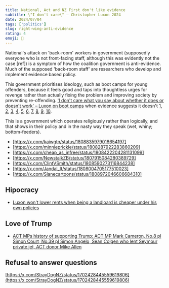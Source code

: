 ```yaml
---
title: National, Act and NZ First don't like evidence
subtitle: \"I don't care\" – Christopher Luxon 2024
date: 2024/07/04
tags: ['politics']
slug: right-wing-anti-evidence
rating: 4
emoji: 🤨
---
```


National's attack on 'back-room' workers in government (supposedly everyone who is not front-facing staff, although this was evidently not the case [ref]) is a symptom of how the coalition government is anti-evidence. Much of the supposed 'back-room staff' are researchers who develop and implement evidence based policy.

This government prioritises ideology, such as boot camps for young offenders, because it feels good and taps into thoughtless urges for revenge rather than actually fixing the problem and improving society by preventing re-offending.
['I don't care what you say about whether it does or doesn't work' – Luxon on boot camps](https://www.1news.co.nz/2024/06/25/i-dont-care-fired-up-luxon-defends-boot-camps-for-youth-offenders/) when evidence suggests it doesn't [1](https://www.tandfonline.com/doi/abs/10.1080/13603116.2014.929748), [2](https://www.taylorfrancis.com/chapters/edit/10.4324/9781351156806-8/pursuit-responsibilised-self-boot-camps-crime-punishment-richard-hil), [3](https://www.taylorfrancis.com/books/mono/10.4324/9781315558417/evidence-enigma-tiffany-bergin), [4](https://www.msd.govt.nz/documents/about-msd-and-our-work/publications-resources/research/child-and-youth-offending-patterns/mac-offending-patterns-report-sept-2016-for-publication.docx), [5](https://www.rnz.co.nz/news/political/520372/no-evidence-government-s-boot-camps-young-serious-offender-category-will-work-critics), [6](https://newsroom.co.nz/2024/07/04/boot-camps-are-back-needed-or-not/), [7](https://www.scoop.co.nz/stories/PA2406/S00176/government-ignores-damage-of-boot-camps.htm), [8](https://www.thepress.co.nz/politics/350327383/government-warned-against-boot-camps-youth-trauma-disabilities), [9](https://www.nzherald.co.nz/nz/most-boot-camp-youths-have-reoffended/2POPCBPTG64AEBCKZOFOTDKEQI/), [10](https://nij.ojp.gov/library/publications/correctional-boot-camps-lessons-decade-research).

This is a government which operates religiously rather than logically, and that shows in their policy and in the nasty way they speak (wet, whiny; bottom-feeders).

- [https://x.com/kaiwgtn/status/1808835979018654197]
- [https://x.com/minnieprickle/status/1808287922283860209]
- [https://x.com/cheap_as_infree/status/1808422204281131099]
- [https://x.com/NewstalkZB/status/1807915084280389729]
- [https://x.com/ClintVSmith/status/1808590273116844238]
- [https://x.com/Jandal_It/status/1808004705177510023]
- [https://x.com/Slanecartoons/status/1808972046606684310]


## Hipocracy
- [Luxon won't lower rents when being a landloard is cheaper under his own policies](https://x.com/StrayDogNZ/status/1764491063966986305)

## Love of Trump
- [ACT MPs history of supporting Trump: ACT MP Mark Cameron, No.8 pl Simon Court, No.39 pl Simon Angelo, Sean Colgen who lent Seymour private jet, ACT donor Mike Allen](https://x.com/StrayDogNZ/status/1808690583545991662)

## Refusal to answer questions
[https://x.com/StrayDogNZ/status/1702428445559619806](https://x.com/StrayDogNZ/status/1702428445559619806)